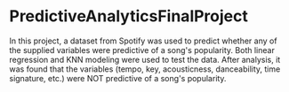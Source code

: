 # PredictiveAnalyticsFinalProject
In this project, a dataset from Spotify was used to predict whether any of the supplied variables were predictive of a song's popularity. Both linear regression and KNN modeling were used to test the data. After analysis, it was found that the variables (tempo, key, acousticness, danceability, time signature, etc.) were NOT predictive of a song's popularity.
